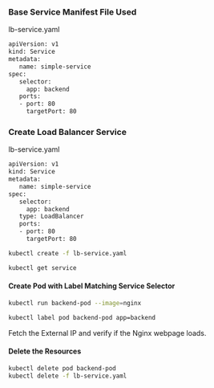 ### Base Service Manifest File Used

lb-service.yaml

```sh
apiVersion: v1
kind: Service
metadata:
   name: simple-service
spec:
   selector:
     app: backend
   ports:
   - port: 80
     targetPort: 80
```

### Create Load Balancer Service

lb-service.yaml

```sh
apiVersion: v1
kind: Service
metadata:
   name: simple-service
spec:
   selector:
     app: backend
   type: LoadBalancer
   ports:
   - port: 80
     targetPort: 80
```
```sh
kubectl create -f lb-service.yaml

kubectl get service
```

####  Create Pod with Label Matching Service Selector
```sh
kubectl run backend-pod --image=nginx

kubectl label pod backend-pod app=backend
```

Fetch the External IP and verify if the Nginx webpage loads.

####  Delete the Resources
```sh
kubectl delete pod backend-pod
kubectl delete -f lb-service.yaml
```

